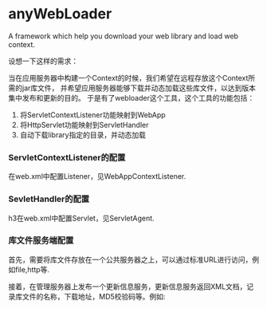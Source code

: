 anyWebLoader
============

A framework which help you download your web library and load web context.

<p>设想一下这样的需求：

<p>当在应用服务器中构建一个Context的时候，我们希望在远程存放这个Context所需的jar库文件， 并希望应用服务器能够下载并动态加载这些库文件，以达到版本集中发布和更新的目的。
于是有了webloader这个工具，这个工具的功能包括：

1. 将ServletContextListener功能映射到WebApp
2. 将HttpServlet功能映射到ServletHandler
3. 自动下载library指定的目录，并动态加载

<h3>ServletContextListener的配置</h3>

<p>在web.xml中配置Listener，见WebAppContextListener.

<h3>SevletHandler的配置</h3> 

h3在web.xml中配置Servlet，见ServletAgent.

<h3>库文件服务端配置</h3>

<p>首先，需要将库文件存放在一个公共服务器之上，可以通过标准URL进行访问，例如file,http等.
<p>接着，在管理服务器上发布一个更新信息服务，更新信息服务返回XML文档，记录库文件的名称，下载地址，MD5校验码等。例如:

<pre>
<?xml version="1.0" encoding="utf-8" standalone="no"?>
<root>
  <module jar="anyLogicbus.jar" md5="937a43fd16c480b9e4d221d6828cb467" 
  url="file:///D:\ecloud\18923882238\logicbus\libs\anyLogicbus.jar"
  />
</root>
</pre>
